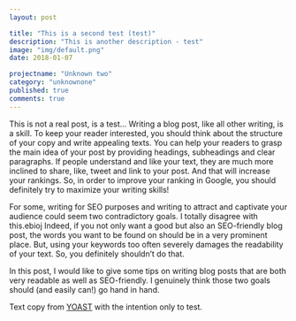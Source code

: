 ```yaml
---
layout: post

title: "This is a second test (test)"
description: "This is another description - test"
image: "img/default.png"
date: 2018-01-07

projectname: "Unknown two"
category: "unknownone"
published: true
comments: true
---
```


This is not a real post, is a test... Writing a blog post, like all other writing, is a skill. To keep your reader interested, you should think about the structure of your copy and write appealing texts. You can help your readers to grasp the main idea of your post by providing headings, subheadings and clear paragraphs. If people understand and like your text, they are much more inclined to share, like, tweet and link to your post. And that will increase your rankings. So, in order to improve your ranking in Google, you should definitely try to maximize your writing skills!

For some, writing for SEO purposes and writing to attract and captivate your audience could seem two contradictory goals. I totally disagree with this.ebioj Indeed, if you not only want a good but also an SEO-friendly blog post, the words you want to be found on should be in a very prominent place. But, using your keywords too often severely damages the readability of your text. So, you definitely shouldn’t do that.

In this post, I would like to give some tips on writing blog posts that are both very readable as well as SEO-friendly. I genuinely think those two goals should (and easily can!) go hand in hand.

Text copy from [YOAST](https://yoast.com/seo-friendly-blog-post/) with the intention only to test.